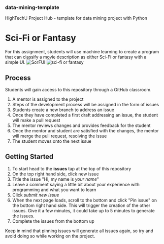 ### data-mining-template
HighTechU Project Hub - template for data mining project with Python

# Sci-Fi or Fantasy
For this assignment, students will use machine learning to create a program that can classify a movie description as either Sci-Fi or fantasy with a simple UI.
![SorFUI](https://user-images.githubusercontent.com/45152371/87979827-804ac180-ca87-11ea-9ddd-ed7e340d9685.gif)
![sci-fi or fantasy](https://user-images.githubusercontent.com/45152371/87735359-25188680-c78a-11ea-83bf-fb11884686bf.png)

## Process
Students will gain access to this repository through a GitHub classroom.

1. A mentor is assigned to the project
2. Steps of the development process will be assigned in the form of issues
3. Students create a new branch to address an issue
4. Once they have completed a first draft addressing an issue, the student will make a pull request
5. The mentor reviews changes and provides feedback for the student
6. Once the mentor and student are satisfied with the changes, the mentor will merge the pull request, resolving the issue
7. The student moves onto the next issue

## Getting Started
1. To start head to the **issues** tap at the top of this repository
2. On the top right hand side, click new issue
3. Title the issue "Hi, my name is *your name*"
4. Leave a comment saying a little bit about your experience with programming and what you want to learn
5. Click *submit new issue*
6. When the next page loads, scroll to the bottom and click "Pin issue" on the bottom right hand side. This will trigger the creation of the other issues. Give it a few minutes, it could take up to 5 minutes to generate the issues.
7. Complete the issues from the bottom up

Keep in mind that pinning issues will generate all issues again, so try and avoid doing so while working on the project.
